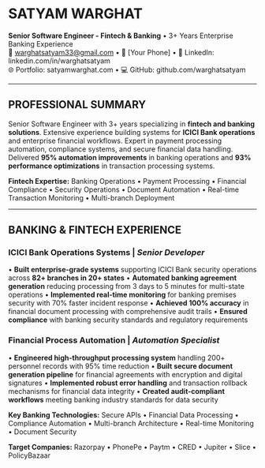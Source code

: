 # SATYAM WARGHAT
**Senior Software Engineer - Fintech & Banking** • 3+ Years Enterprise Banking Experience  
📧 warghatsatyam33@gmail.com • 📱 [Your Phone] • 💼 LinkedIn: linkedin.com/in/warghatsatyam  
🌐 Portfolio: satyamwarghat.com • 💻 GitHub: github.com/warghatsatyam

---

## PROFESSIONAL SUMMARY
Senior Software Engineer with 3+ years specializing in **fintech and banking solutions**. Extensive experience building systems for **ICICI Bank operations** and enterprise financial workflows. Expert in payment processing automation, compliance systems, and secure financial data handling. Delivered **95% automation improvements** in banking operations and **93% performance optimizations** in transaction processing systems.

**Fintech Expertise:** Banking Operations • Payment Processing • Financial Compliance • Security Operations • Document Automation • Real-time Transaction Monitoring • Multi-branch Deployment

---

## BANKING & FINTECH EXPERIENCE

### **ICICI Bank Operations Systems** | *Senior Developer*
• **Built enterprise-grade systems** supporting ICICI Bank security operations across **82+ branches in 20+ states**
• **Automated banking agreement generation** reducing processing from 3 days to 5 minutes for multi-state operations
• **Implemented real-time monitoring** for banking premises security with 70% faster incident response
• **Achieved 100% accuracy** in financial document processing with comprehensive audit trails
• **Ensured compliance** with banking security standards and regulatory requirements

### **Financial Process Automation** | *Automation Specialist*
• **Engineered high-throughput processing system** handling 200+ personnel records with 95% time reduction
• **Built secure document generation pipeline** for financial agreements with encryption and digital signatures
• **Implemented robust error handling** and transaction rollback mechanisms for financial data integrity
• **Created audit-compliant workflows** meeting banking industry standards for data security

**Key Banking Technologies:** Secure APIs • Financial Data Processing • Compliance Automation • Multi-branch Architecture • Real-time Monitoring • Document Security

**Target Companies:** Razorpay • PhonePe • Paytm • CRED • Jupiter • Slice • PolicyBazaar
